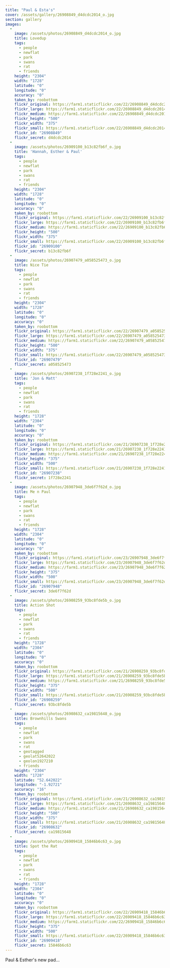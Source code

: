 ```yaml
---
title: "Paul & Esta's"
cover: /assets/gallery/26908849_d4dcdc2014_o.jpg
section: gallery
images:
  - 
    image: /assets/photos/26908849_d4dcdc2014_o.jpg
    title: Lovedup
    tags:
      - people
      - newflat
      - park
      - swans
      - rat
      - friends
    height: "2304"
    width: "1728"
    latitude: "0"
    longitude: "0"
    accuracy: "0"
    taken_by: roobottom
    flickr_original: https://farm1.staticflickr.com/22/26908849_d4dcdc2014_o.jpg
    flickr_large: https://farm1.staticflickr.com/22/26908849_d4dcdc2014_b.jpg
    flickr_medium: https://farm1.staticflickr.com/22/26908849_d4dcdc2014.jpg
    flickr_height: "500"
    flickr_width: "375"
    flickr_small: https://farm1.staticflickr.com/22/26908849_d4dcdc2014_m.jpg
    flickr_id: "26908849"
    flickr_secret: d4dcdc2014
  - 
    image: /assets/photos/26909100_b13c82fb6f_o.jpg
    title: 'Hannah, Esther & Paul'
    tags:
      - people
      - newflat
      - park
      - swans
      - rat
      - friends
    height: "2304"
    width: "1728"
    latitude: "0"
    longitude: "0"
    accuracy: "0"
    taken_by: roobottom
    flickr_original: https://farm1.staticflickr.com/22/26909100_b13c82fb6f_o.jpg
    flickr_large: https://farm1.staticflickr.com/22/26909100_b13c82fb6f_b.jpg
    flickr_medium: https://farm1.staticflickr.com/22/26909100_b13c82fb6f.jpg
    flickr_height: "500"
    flickr_width: "375"
    flickr_small: https://farm1.staticflickr.com/22/26909100_b13c82fb6f_m.jpg
    flickr_id: "26909100"
    flickr_secret: b13c82fb6f
  - 
    image: /assets/photos/26907479_a058525473_o.jpg
    title: Nice Tie
    tags:
      - people
      - newflat
      - park
      - swans
      - rat
      - friends
    height: "2304"
    width: "1728"
    latitude: "0"
    longitude: "0"
    accuracy: "0"
    taken_by: roobottom
    flickr_original: https://farm1.staticflickr.com/22/26907479_a058525473_o.jpg
    flickr_large: https://farm1.staticflickr.com/22/26907479_a058525473_b.jpg
    flickr_medium: https://farm1.staticflickr.com/22/26907479_a058525473.jpg
    flickr_height: "500"
    flickr_width: "375"
    flickr_small: https://farm1.staticflickr.com/22/26907479_a058525473_m.jpg
    flickr_id: "26907479"
    flickr_secret: a058525473
  - 
    image: /assets/photos/26907238_1f728e2241_o.jpg
    title: 'Jon & Matt'
    tags:
      - people
      - newflat
      - park
      - swans
      - rat
      - friends
    height: "1728"
    width: "2304"
    latitude: "0"
    longitude: "0"
    accuracy: "0"
    taken_by: roobottom
    flickr_original: https://farm1.staticflickr.com/21/26907238_1f728e2241_o.jpg
    flickr_large: https://farm1.staticflickr.com/21/26907238_1f728e2241_b.jpg
    flickr_medium: https://farm1.staticflickr.com/21/26907238_1f728e2241.jpg
    flickr_height: "375"
    flickr_width: "500"
    flickr_small: https://farm1.staticflickr.com/21/26907238_1f728e2241_m.jpg
    flickr_id: "26907238"
    flickr_secret: 1f728e2241
  - 
    image: /assets/photos/26907948_3de6f7f62d_o.jpg
    title: Me n Paul
    tags:
      - people
      - newflat
      - park
      - swans
      - rat
      - friends
    height: "1728"
    width: "2304"
    latitude: "0"
    longitude: "0"
    accuracy: "0"
    taken_by: roobottom
    flickr_original: https://farm1.staticflickr.com/23/26907948_3de6f7f62d_o.jpg
    flickr_large: https://farm1.staticflickr.com/23/26907948_3de6f7f62d_b.jpg
    flickr_medium: https://farm1.staticflickr.com/23/26907948_3de6f7f62d.jpg
    flickr_height: "375"
    flickr_width: "500"
    flickr_small: https://farm1.staticflickr.com/23/26907948_3de6f7f62d_m.jpg
    flickr_id: "26907948"
    flickr_secret: 3de6f7f62d
  - 
    image: /assets/photos/26908259_93bc8fde5b_o.jpg
    title: Action Shot
    tags:
      - people
      - newflat
      - park
      - swans
      - rat
      - friends
    height: "1728"
    width: "2304"
    latitude: "0"
    longitude: "0"
    accuracy: "0"
    taken_by: roobottom
    flickr_original: https://farm1.staticflickr.com/21/26908259_93bc8fde5b_o.jpg
    flickr_large: https://farm1.staticflickr.com/21/26908259_93bc8fde5b_b.jpg
    flickr_medium: https://farm1.staticflickr.com/21/26908259_93bc8fde5b.jpg
    flickr_height: "375"
    flickr_width: "500"
    flickr_small: https://farm1.staticflickr.com/21/26908259_93bc8fde5b_m.jpg
    flickr_id: "26908259"
    flickr_secret: 93bc8fde5b
  - 
    image: /assets/photos/26908632_ca19815648_o.jpg
    title: Brownhills Swans
    tags:
      - people
      - newflat
      - park
      - swans
      - rat
      - geotagged
      - geolat52642022
      - geolon1927210
      - friends
    height: "2304"
    width: "1728"
    latitude: "52.642022"
    longitude: "-1.92721"
    accuracy: "16"
    taken_by: roobottom
    flickr_original: https://farm1.staticflickr.com/21/26908632_ca19815648_o.jpg
    flickr_large: https://farm1.staticflickr.com/21/26908632_ca19815648_b.jpg
    flickr_medium: https://farm1.staticflickr.com/21/26908632_ca19815648.jpg
    flickr_height: "500"
    flickr_width: "375"
    flickr_small: https://farm1.staticflickr.com/21/26908632_ca19815648_m.jpg
    flickr_id: "26908632"
    flickr_secret: ca19815648
  - 
    image: /assets/photos/26909418_15846b6c63_o.jpg
    title: Spot the Rat
    tags:
      - people
      - newflat
      - park
      - swans
      - rat
      - friends
    height: "1728"
    width: "2304"
    latitude: "0"
    longitude: "0"
    accuracy: "0"
    taken_by: roobottom
    flickr_original: https://farm1.staticflickr.com/22/26909418_15846b6c63_o.jpg
    flickr_large: https://farm1.staticflickr.com/22/26909418_15846b6c63_b.jpg
    flickr_medium: https://farm1.staticflickr.com/22/26909418_15846b6c63.jpg
    flickr_height: "375"
    flickr_width: "500"
    flickr_small: https://farm1.staticflickr.com/22/26909418_15846b6c63_m.jpg
    flickr_id: "26909418"
    flickr_secret: 15846b6c63
---
```

Paul &amp; Esther's new pad...
